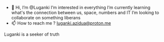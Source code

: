- 👋 Hi, I’m @Luganki
   I’m interested in everything 
   I’m currently learning what's the connection between us, space, numbers and IT
   I’m looking to collaborate on something liberans
- 📫 How to reach me ? luganki.azidua@proton.me


Luganki is a seeker of truth

